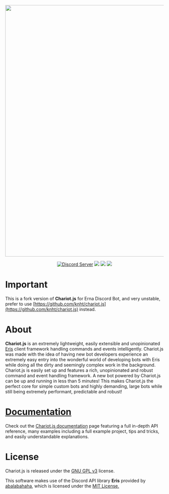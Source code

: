 <div align="middle">
    <p><img src="https://img.kirameki.one/9mAtQ3Nb.png" width="800"></p>
    <a href="https://discord.gg/kKPZdA6"><img src="https://discordapp.com/api/guilds/464440032577716238/embed.png" alt="Discord Server"/></a>
    <a href="https://www.npmjs.com/package/chariot.js"><img src="https://img.shields.io/npm/v/chariot.js.svg?color=c94e6b"></a>
     <img src="https://img.shields.io/badge/node-10.15.1-c94e6b.svg">
     <a href="https://www.gnu.org/licenses/gpl-3.0.en.html"><img src="https://img.shields.io/badge/license-GPL%20v3-c94e6b.svg"></a>
</div>

# Important
This is a fork version of **Chariot.js** for Erna Discord Bot, and very unstable, prefer to use [https://github.com/knht/chariot.js](https://github.com/knht/chariot.js) instead.
 
# About
**Chariot.js** is an extremely lightweight, easily extensible and unopinionated [Eris](https://github.com/abalabahaha/eris) client framework handling commands and events intelligently. Chariot.js was made with the idea of having new bot developers experience an extremely easy entry into the wonderful world of developing bots with Eris while doing all the dirty and seemingly complex work in the background. Chariot.js is easily set up and features a rich, unopinionated and robust command and event handling framework. A new bot powered by Chariot.js can be up and running in less than 5 minutes! This makes Chariot.js the perfect core for simple custom bots and highly demanding, large bots while still being extremely performant, predictable and robust!

# [Documentation](https://chariot.js.org/)
Check out the [Chariot.js documentation](https://chariot.js.org/) page featuring a full in-depth API reference, many examples including a full example project, tips and tricks, and easily understandable explanations.

# License
Chariot.js is released under the [GNU GPL v3](https://www.gnu.org/licenses/gpl-3.0.en.html) license.

This software makes use of the Discord API library **Eris** provided by [abalabahaha](https://github.com/abalabahaha/eris), which is licensed under the [MIT License.](https://opensource.org/licenses/MIT)

